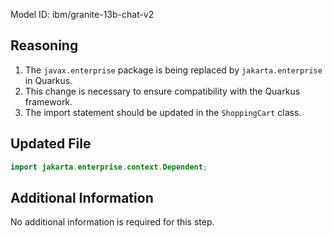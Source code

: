 Model ID: ibm/granite-13b-chat-v2
## Reasoning

1. The `javax.enterprise` package is being replaced by `jakarta.enterprise` in Quarkus.
2. This change is necessary to ensure compatibility with the Quarkus framework.
3. The import statement should be updated in the `ShoppingCart` class.

## Updated File

```java
import jakarta.enterprise.context.Dependent;
```

## Additional Information

No additional information is required for this step.